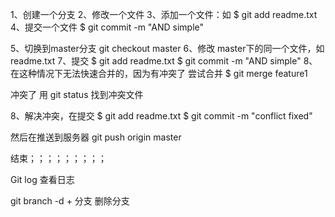 <!--
 * @Descriptio分支
 * @Autor: lihaiyuan
 * @Email: lihaiyuan@goldenfintech.com.cn
 * @Date: 2020-01-13 15:13:12
 -->
1、创建一个分支
2、修改一个文件
3、添加一个文件：如
$ git add readme.txt
4、提交一个文件
$ git commit -m "AND simple"

5、切换到master分支
git checkout master 
6、修改 master下的同一个文件，如readme.txt
7、提交
$ git add readme.txt
$ git commit -m "AND simple"
8、在这种情况下无法快速合并的，因为有冲突了
尝试合并
$ git merge feature1

冲突了
用 git status 
找到冲突文件

8、解决冲突，在提交
$ git add readme.txt 
$ git commit -m "conflict fixed"

然后在推送到服务器
git push origin master 


结束；；；；；；；；；

Git log    查看日志

git branch -d + 分支   删除分支




